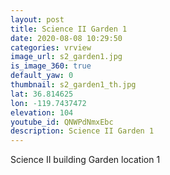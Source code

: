 ```yaml
---
layout: post
title: Science II Garden 1
date: 2020-08-08 10:29:50
categories: vrview
image_url: s2_garden1.jpg
is_image_360: true
default_yaw: 0
thumbnail: s2_garden1_th.jpg
lat: 36.814625
lon: -119.7437472
elevation: 104
youtube_id: QNWPdNmxEbc
description: Science II Garden 1
---
```

Science II building Garden location 1
